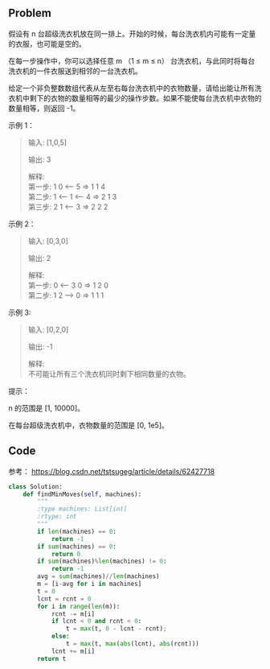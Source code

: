 ## Problem
假设有 n 台超级洗衣机放在同一排上。开始的时候，每台洗衣机内可能有一定量的衣服，也可能是空的。

在每一步操作中，你可以选择任意 m （1 ≤ m ≤ n） 台洗衣机，与此同时将每台洗衣机的一件衣服送到相邻的一台洗衣机。

给定一个非负整数数组代表从左至右每台洗衣机中的衣物数量，请给出能让所有洗衣机中剩下的衣物的数量相等的最少的操作步数。如果不能使每台洗衣机中衣物的数量相等，则返回 -1。

 

示例 1：

>输入: [1,0,5]              
>              
>输出: 3              
>              
>解释:               
>第一步:    1     0 <-- 5    =>    1     1     4              
>第二步:    1 <-- 1 <-- 4    =>    2     1     3                  
>第三步:    2     1 <-- 3    =>    2     2     2                 

示例 2：
>              
>输入: [0,3,0]              
>              
>输出: 2              
>              
>解释:                              
>第一步:    0 <-- 3     0    =>    1     2     0                  
>第二步:    1     2 --> 0    =>    1     1     1                   

示例 3:

>              
>输入: [0,2,0]              
>              
>输出: -1              
>              
>解释:               
>不可能让所有三个洗衣机同时剩下相同数量的衣物。              
 

提示：

n 的范围是 [1, 10000]。

在每台超级洗衣机中，衣物数量的范围是 [0, 1e5]。

## Code
参考：
https://blog.csdn.net/tstsugeg/article/details/62427718
```python
class Solution:
    def findMinMoves(self, machines):
        """
        :type machines: List[int]
        :rtype: int
        """
        if len(machines) == 0:
            return -1
        if sum(machines) == 0:
            return 0
        if sum(machines)%len(machines) != 0:
            return -1
        avg = sum(machines)//len(machines)
        m = [i-avg for i in machines]
        t = 0
        lcnt = rcnt = 0
        for i in range(len(m)):
            rcnt -= m[i]
            if lcnt < 0 and rcnt < 0:
                t = max(t, 0 - lcnt - rcnt);
            else:
                t = max(t, max(abs(lcnt), abs(rcnt)))
            lcnt += m[i]
        return t
```